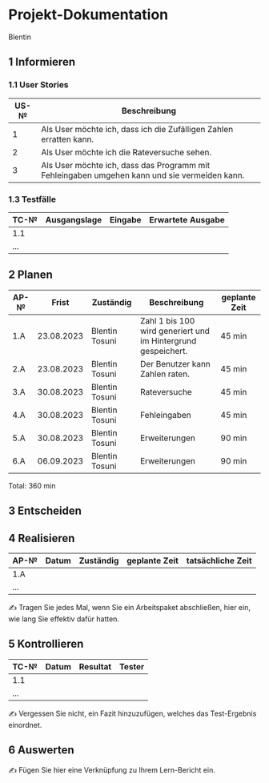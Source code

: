 # Projekt-Dokumentation

Blentin

## 1 Informieren

### 1.1 User Stories



| US-№ |   Beschreibung                       |
| ---- |   ---------------------------------- |
| 1     | Als User möchte ich, dass ich die Zufälligen Zahlen erratten kann.                                     |
| 2    | Als User möchte ich die Rateversuche sehen.                                  |
| 3     | Als User möchte ich, dass das Programm mit Fehleingaben umgehen kann und sie vermeiden kann.                       |


### 1.3 Testfälle

| TC-№ | Ausgangslage | Eingabe | Erwartete Ausgabe |
| ---- | ------------ | ------- | ----------------- |
| 1.1  |              |         |                   |
| ...  |              |         |                   |


## 2 Planen

| AP-№ | Frist | Zuständig | Beschreibung | geplante Zeit |
| ---- | ----- | --------- | ------------ | ------------- |
| 1.A  |23.08.2023|Blentin Tosuni|Zahl 1 bis 100 wird generiert und im Hintergrund gespeichert.| 45 min              |
| 2.A  |23.08.2023|Blentin Tosuni| Der Benutzer kann Zahlen raten.             |    45 min           |
| 3.A  |30.08.2023|Blentin Tosuni| Rateversuche          |    45 min           |
| 4.A  |30.08.2023|Blentin Tosuni| Fehleingaben            |    45 min           |
| 5.A  |30.08.2023|Blentin Tosuni| Erweiterungen             |   90  min           |
| 6.A  |06.09.2023|Blentin Tosuni| Erweiterungen             |   90  min           |
Total: 360 min



## 3 Entscheiden



## 4 Realisieren

| AP-№ | Datum | Zuständig | geplante Zeit | tatsächliche Zeit |
| ---- | ----- | --------- | ------------- | ----------------- |
| 1.A  |       |           |               |                   |
| ...  |       |           |               |                   |

✍️ Tragen Sie jedes Mal, wenn Sie ein Arbeitspaket abschließen, hier ein, wie lang Sie effektiv dafür hatten.

## 5 Kontrollieren

| TC-№ | Datum | Resultat | Tester |
| ---- | ----- | -------- | ------ |
| 1.1  |       |          |        |
| ...  |       |          |        |

✍️ Vergessen Sie nicht, ein Fazit hinzuzufügen, welches das Test-Ergebnis einordnet.

## 6 Auswerten

✍️ Fügen Sie hier eine Verknüpfung zu Ihrem Lern-Bericht ein.
